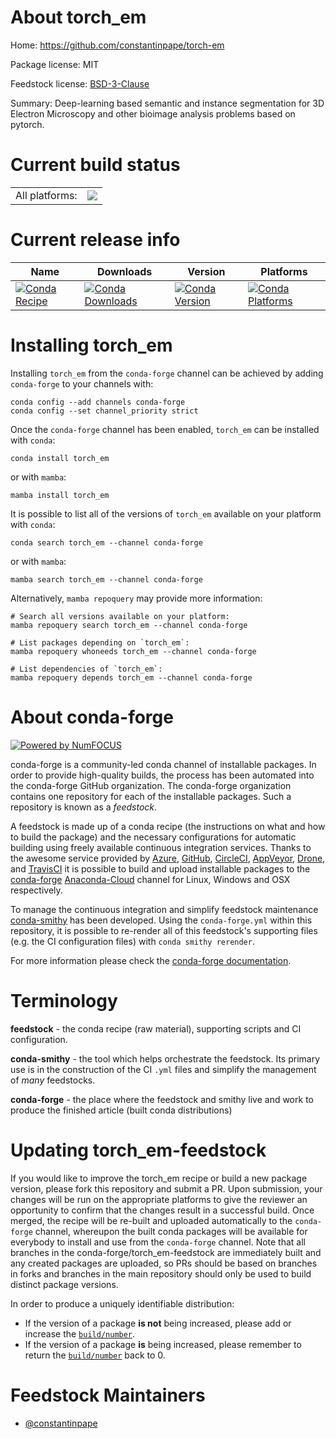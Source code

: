 About torch_em
==============

Home: https://github.com/constantinpape/torch-em

Package license: MIT

Feedstock license: [BSD-3-Clause](https://github.com/conda-forge/torch_em-feedstock/blob/main/LICENSE.txt)

Summary: Deep-learning based semantic and instance segmentation for 3D Electron Microscopy and other bioimage analysis problems based on pytorch.

Current build status
====================


<table><tr><td>All platforms:</td>
    <td>
      <a href="https://dev.azure.com/conda-forge/feedstock-builds/_build/latest?definitionId=14939&branchName=main">
        <img src="https://dev.azure.com/conda-forge/feedstock-builds/_apis/build/status/torch_em-feedstock?branchName=main">
      </a>
    </td>
  </tr>
</table>

Current release info
====================

| Name | Downloads | Version | Platforms |
| --- | --- | --- | --- |
| [![Conda Recipe](https://img.shields.io/badge/recipe-torch_em-green.svg)](https://anaconda.org/conda-forge/torch_em) | [![Conda Downloads](https://img.shields.io/conda/dn/conda-forge/torch_em.svg)](https://anaconda.org/conda-forge/torch_em) | [![Conda Version](https://img.shields.io/conda/vn/conda-forge/torch_em.svg)](https://anaconda.org/conda-forge/torch_em) | [![Conda Platforms](https://img.shields.io/conda/pn/conda-forge/torch_em.svg)](https://anaconda.org/conda-forge/torch_em) |

Installing torch_em
===================

Installing `torch_em` from the `conda-forge` channel can be achieved by adding `conda-forge` to your channels with:

```
conda config --add channels conda-forge
conda config --set channel_priority strict
```

Once the `conda-forge` channel has been enabled, `torch_em` can be installed with `conda`:

```
conda install torch_em
```

or with `mamba`:

```
mamba install torch_em
```

It is possible to list all of the versions of `torch_em` available on your platform with `conda`:

```
conda search torch_em --channel conda-forge
```

or with `mamba`:

```
mamba search torch_em --channel conda-forge
```

Alternatively, `mamba repoquery` may provide more information:

```
# Search all versions available on your platform:
mamba repoquery search torch_em --channel conda-forge

# List packages depending on `torch_em`:
mamba repoquery whoneeds torch_em --channel conda-forge

# List dependencies of `torch_em`:
mamba repoquery depends torch_em --channel conda-forge
```


About conda-forge
=================

[![Powered by
NumFOCUS](https://img.shields.io/badge/powered%20by-NumFOCUS-orange.svg?style=flat&colorA=E1523D&colorB=007D8A)](https://numfocus.org)

conda-forge is a community-led conda channel of installable packages.
In order to provide high-quality builds, the process has been automated into the
conda-forge GitHub organization. The conda-forge organization contains one repository
for each of the installable packages. Such a repository is known as a *feedstock*.

A feedstock is made up of a conda recipe (the instructions on what and how to build
the package) and the necessary configurations for automatic building using freely
available continuous integration services. Thanks to the awesome service provided by
[Azure](https://azure.microsoft.com/en-us/services/devops/), [GitHub](https://github.com/),
[CircleCI](https://circleci.com/), [AppVeyor](https://www.appveyor.com/),
[Drone](https://cloud.drone.io/welcome), and [TravisCI](https://travis-ci.com/)
it is possible to build and upload installable packages to the
[conda-forge](https://anaconda.org/conda-forge) [Anaconda-Cloud](https://anaconda.org/)
channel for Linux, Windows and OSX respectively.

To manage the continuous integration and simplify feedstock maintenance
[conda-smithy](https://github.com/conda-forge/conda-smithy) has been developed.
Using the ``conda-forge.yml`` within this repository, it is possible to re-render all of
this feedstock's supporting files (e.g. the CI configuration files) with ``conda smithy rerender``.

For more information please check the [conda-forge documentation](https://conda-forge.org/docs/).

Terminology
===========

**feedstock** - the conda recipe (raw material), supporting scripts and CI configuration.

**conda-smithy** - the tool which helps orchestrate the feedstock.
                   Its primary use is in the construction of the CI ``.yml`` files
                   and simplify the management of *many* feedstocks.

**conda-forge** - the place where the feedstock and smithy live and work to
                  produce the finished article (built conda distributions)


Updating torch_em-feedstock
===========================

If you would like to improve the torch_em recipe or build a new
package version, please fork this repository and submit a PR. Upon submission,
your changes will be run on the appropriate platforms to give the reviewer an
opportunity to confirm that the changes result in a successful build. Once
merged, the recipe will be re-built and uploaded automatically to the
`conda-forge` channel, whereupon the built conda packages will be available for
everybody to install and use from the `conda-forge` channel.
Note that all branches in the conda-forge/torch_em-feedstock are
immediately built and any created packages are uploaded, so PRs should be based
on branches in forks and branches in the main repository should only be used to
build distinct package versions.

In order to produce a uniquely identifiable distribution:
 * If the version of a package **is not** being increased, please add or increase
   the [``build/number``](https://docs.conda.io/projects/conda-build/en/latest/resources/define-metadata.html#build-number-and-string).
 * If the version of a package **is** being increased, please remember to return
   the [``build/number``](https://docs.conda.io/projects/conda-build/en/latest/resources/define-metadata.html#build-number-and-string)
   back to 0.

Feedstock Maintainers
=====================

* [@constantinpape](https://github.com/constantinpape/)

